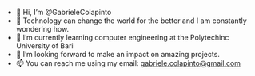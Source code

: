 - 👋 Hi, I’m @GabrieleColapinto
- 👀 Technology can change the world for the better and I am constantly wondering how.
- 🌱 I’m currently learning computer engineering at the Polytechinc University of Bari
- 💞️ I’m looking forward to make an impact on amazing projects.
- 📫 You can reach me using my email: gabriele.colapinto@gmail.com

<!---
GabrieleColapinto/GabrieleColapinto is a ✨ special ✨ repository because its `README.md` (this file) appears on your GitHub profile.
You can click the Preview link to take a look at your changes.
--->
